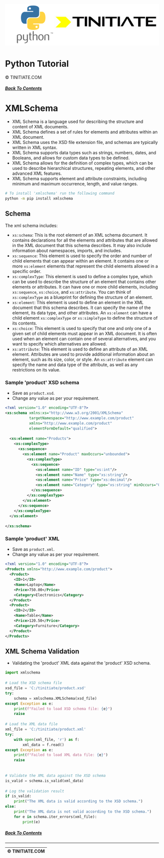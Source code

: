 ![Python Tinitiate Image](../../python_tinitiate.png)

# Python Tutorial
&copy; TINITIATE.COM

##### [Back To Contents](../../README.md)

# XMLSchema
* XML Schema is a language used for describing the structure and content of XML documents.
* XML Schema defines a set of rules for elements and attributes within an XML document.
* XML Schema uses the XSD file extension file, and schemas are typically written in XML syntax.
* XML Schema supports data types such as strings, numbers, dates, and Booleans, and allows for custom data types to be defined.
* XML Schema allows for the definition of complex types, which can be used to describe hierarchical structures, repeating elements, and other advanced XML features.
* XML Schema supports element and attribute constraints, including minimum and maximum occurrence, length, and value ranges.
```bash
# To install 'xmlschema' run the following command
python -m pip install xmlschema
```

## Schema
The xml schema includes:
- `xs:schema`: This is the root element of an XML schema document. It contains declarations for all the elements and attributes that are allowed in the XML document that this schema describes. It may also include information about namespaces, imports, and includes.
- `xs:sequence`: This element is used to specify the order and number of child elements that can appear within an element. It contains one or more `xs:element` elements that represent the child elements allowed in a specific order.
- `xs:complexType`: This element is used to define a complex type, which can be used to describe the structure of an element that contains other elements or attributes. It can have one or more child elements, including `xs:sequence`, `xs:choice`, and `xs:attribute`. You can think of `xs:complexType` as a blueprint for defining the structure of an element.
- `xs:element`: This element is used to define an element in the XML document that this schema describes. It can specify the name of the element, its data type, and other attributes. An `xs:element` can have a child element `xs:complexType` or `xs:simpleType` to define the structure of its contents.
- `xs:choice`: This element is used to specify that one and only one of a given set of child elements must appear in an XML document. It is often used when an element can contain one of several alternatives, and you want to specify which alternatives are allowed. 
- `xs:attribute`: This element is used to define an attribute of an XML element. Attributes are used to provide additional information about an element, such as its size, color, or style. An `xs:attribute` element can specify the name and data type of the attribute, as well as any restrictions on its value.
### Sample 'product' XSD schema
* Save as `product.xsd`.
* Change any value as per your requirement.
```xsd
<?xml version="1.0" encoding="UTF-8"?>
<xs:schema xmlns:xs="http://www.w3.org/2001/XMLSchema"
           targetNamespace="http://www.example.com/product"
           xmlns="http://www.example.com/product"
           elementFormDefault="qualified">

  <xs:element name="Products">
    <xs:complexType>
      <xs:sequence>
        <xs:element name="Product" maxOccurs="unbounded">
          <xs:complexType>
            <xs:sequence>
              <xs:element name="ID" type="xs:int"/>
              <xs:element name="Name" type="xs:string"/>
              <xs:element name="Price" type="xs:decimal"/>
              <xs:element name="Category" type="xs:string" minOccurs="0"/>
            </xs:sequence>
          </xs:complexType>
        </xs:element>
      </xs:sequence>
    </xs:complexType>
  </xs:element>

</xs:schema>
```
### Sample 'product' XML
* Save as `product.xml`.
* Change any value as per your requirement.
```xml
<?xml version="1.0" encoding="UTF-8"?>
<Products xmlns="http://www.example.com/product">
  <Product>
    <ID>1</ID>
    <Name>Laptop</Name>
    <Price>750.00</Price>
    <Category>Electronics</Category>
  </Product>
  <Product>
    <ID>2</ID>
    <Name>Table</Name>
    <Price>120.50</Price>
    <Category>Furniture</Category>
  </Product>
</Products>
```

## XML Schema Validation
* Validating the 'product' XML data against the 'product' XSD schema.
```python
import xmlschema

# Load the XSD schema file
xsd_file = 'C:/tinitiate/product.xsd'
try:
    schema = xmlschema.XMLSchema(xsd_file)
except Exception as e:
    print(f"Failed to load XSD schema file: {e}")
    raise

# Load the XML data file
xml_file = 'C:/tinitiate/product.xml'
try:
    with open(xml_file, 'r') as f:
        xml_data = f.read()
except Exception as e:
    print(f"Failed to load XML data file: {e}")
    raise


# Validate the XML data against the XSD schema
is_valid = schema.is_valid(xml_data)

# Log the validation result
if is_valid:
    print("The XML data is valid according to the XSD schema.")
else:
    print("The XML data is not valid according to the XSD schema.")
    for e in schema.iter_errors(xml_file):
        print(e)
```

##### [Back To Contents](../../README.md)
***
| &copy; TINITIATE.COM |
|----------------------|